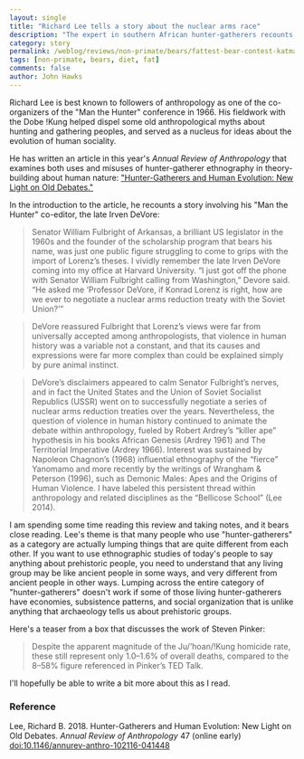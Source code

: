 ```yaml
---
layout: single
title: "Richard Lee tells a story about the nuclear arms race"
description: "The expert in southern African hunter-gatherers recounts a story about William Fulbright and Man the Hunter."
category: story
permalink: /weblog/reviews/non-primate/bears/fattest-bear-contest-katmai-2018.html
tags: [non-primate, bears, diet, fat]
comments: false
author: John Hawks
---
```


Richard Lee is best known to followers of anthropology as one of the co-organizers of the "Man the Hunter" conference in 1966. His fieldwork with the Dobe !Kung helped dispel some old anthropological myths about hunting and gathering peoples, and served as a nucleus for ideas about the evolution of human sociality.

He has written an article in this year's <em>Annual Review of Anthropology</em> that examines both uses and misuses of hunter-gatherer ethnography in theory-building about human nature: <a href="https://doi.org/10.1146/annurev-anthro-102116-041448">"Hunter-Gatherers and Human Evolution: New Light on Old Debates."</a>

In the introduction to the article, he recounts a story involving his "Man the Hunter" co-editor, the late Irven DeVore:

<blockquote>Senator William Fulbright of Arkansas, a brilliant US legislator in the 1960s and the founder of the scholarship program that bears his name, was just one public figure struggling to come to grips with the import of Lorenz’s theses. I vividly remember the late Irven DeVore coming into my office at Harvard University. “I just got off the phone with Senator William Fulbright calling from Washington,” Devore said. “He asked me ‘Professor DeVore, if Konrad Lorenz is right, how are we ever to negotiate a nuclear arms reduction treaty with the Soviet Union?’”</blockquote>

<blockquote>DeVore reassured Fulbright that Lorenz’s views were far from universally accepted among anthropologists, that violence in human history was a variable not a constant, and that its causes and expressions were far more complex than could be explained simply by pure animal instinct.</blockquote>

<blockquote>DeVore’s disclaimers appeared to calm Senator Fulbright’s nerves, and in fact the United States and the Union of Soviet Socialist Republics (USSR) went on to successfully negotiate a series of nuclear arms reduction treaties over the years. Nevertheless, the question of violence in human history continued to animate the debate within anthropology, fueled by Robert Ardrey’s “killer ape” hypothesis in his books African Genesis (Ardrey 1961) and The Territorial Imperative (Ardrey 1966). Interest was sustained by Napoleon Chagnon’s (1968) influential ethnography of the “fierce” Yanomamo and more recently by the writings of Wrangham & Peterson (1996), such as Demonic Males: Apes and the Origins of Human Violence. I have labeled this persistent thread within anthropology and related disciplines as the “Bellicose School” (Lee 2014).</blockquote>

I am spending some time reading this review and taking notes, and it bears close reading. Lee's theme is that many people who use "hunter-gatherers" as a category are actually lumping things that are quite different from each other. If you want to use ethnographic studies of today's people to say anything about prehistoric people, you need to understand that any living group may be like ancient people in some ways, and very different from ancient people in other ways. Lumping across the entire category of "hunter-gatherers" doesn't work if some of those living hunter-gatherers have economies, subsistence patterns, and social organization that is unlike anything that archaeology tells us about prehistoric groups.

Here's a teaser from a box that discusses the work of Steven Pinker:

<blockquote>Despite the apparent magnitude of the Ju/’hoan/!Kung homicide rate, these still represent only 1.0–1.6% of overall deaths, compared to the 8–58% figure referenced in Pinker’s TED Talk.</blockquote>

I'll hopefully be able to write a bit more about this as I read.

### Reference

<p class="cite">Lee, Richard B. 2018. Hunter-Gatherers and Human Evolution: New Light on Old Debates. <em>Annual Review of Anthropology</em> 47 (online early) <a href="https://doi.org/10.1146/annurev-anthro-102116-041448">doi:10.1146/annurev-anthro-102116-041448</a></p>

